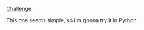 [Challenge](https://www.hackerrank.com/challenges/plus-minus)

This one seems simple, so i'm gonna try it in Python.
